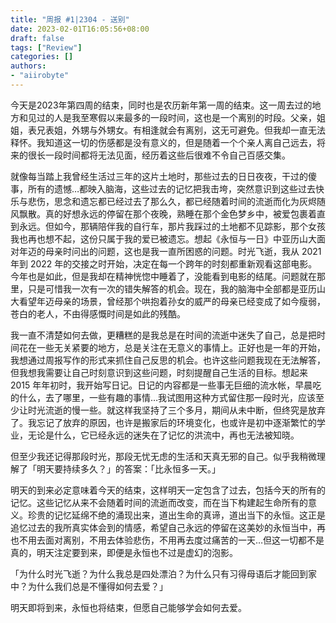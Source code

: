 ```yaml
---
title: "周报 #1|2304 - 送别"
date: 2023-02-01T16:05:56+08:00
draft: false
tags: ["Review"]
categories: []
authors:
- "aiirobyte"
---
```


今天是2023年第四周的结束，同时也是农历新年第一周的结束。这一周去过的地方和见过的人是我至寒假以来最多的一段时间，这也是一个离别的时段。父亲，姐姐，表兄表姐，外甥与外甥女。有相逢就会有离别，这无可避免。但我却一直无法释怀。我知道这一切的伤感都是没有意义的，但是随着一个个亲人离自己远去，将来的很长一段时间都将无法见面，经历着这些后很难不令自己百感交集。

就像每当踏上我曾经生活过三年的这片土地时，那些过去的日日夜夜，干过的傻事，所有的遗憾…都映入脑海，这些过去的记忆把我击垮，突然意识到这些过去快乐与悲伤，思念和遗忘都已经过去了那么久，都已经随着时间的流逝而化为灰烬随风飘散。真的好想永远的停留在那个夜晚，熟睡在那个金色梦乡中，被爱包裹着直到永远。但如今，那辆陪伴我的自行车，那片我踩过的土地都不见踪影，那个女孩我也再也想不起，这份只属于我的爱已被遗忘。想起《永恒与一日》中亚历山大面对年迈的母亲时问出的问题，这也是我一直所困惑的问题。时光飞逝，我从 2021 年到 2022 年的交接之时开始，决定在每一个跨年的时刻都重新观看这部电影。今年也是如此，但是我却在精神恍惚中睡着了，没能看到电影的结尾。问题就在那里，只是可惜我一次有一次的错失解答的机会。现在，我的脑海中全部都是亚历山大看望年迈母亲的场景，曾经那个哄抱着孙女的威严的母亲已经变成了如今瘦弱，苍白的老人，不由得感慨时间是如此的残酷。

我一直不清楚如何去做，更糟糕的是我总是在时间的流逝中迷失了自己，总是把时间花在一些无关紧要的地方，总是关注在无意义的事情上。正好也是一年的开始，我想通过周报写作的形式来抓住自己反思的机会。也许这些问题我现在无法解答，但我想我需要让自己时刻意识到这些问题，时刻提醒自己生活的目标。想起来 2015 年年初时，我开始写日记。日记的内容都是一些事无巨细的流水帐，早晨吃的什么，去了哪里，一些有趣的事情…我试图用这种方式留住那一段时光，应该至少让时光流逝的慢一些。就这样我坚持了三个多月，期间从未中断，但终究是放弃了。我忘记了放弃的原因，也许是搬家后的环境变化，也或许是初中逐渐繁忙的学业，无论是什么，它已经永远的迷失在了记忆的洪流中，再也无法被知晓。

但至少我还记得那段时光，那段无忧无虑的生活和天真无邪的自己。似乎我稍微理解了「明天要持续多久？」的答案：「比永恒多一天。」

明天的到来必定意味着今天的结束，这样明天一定包含了过去，包括今天的所有的记忆。这些记忆从来不会随着时间的流逝而改变，而在当下构建起生命所有的意义。珍贵的记忆延绵不绝的涌现出来，道出生命的真谛，道出当下的永恒。这正是追忆过去的我所真实体会到的情感，希望自己永远的停留在这美妙的永恒当中，再也不用去面对离别，不用去体验悲伤，不用再去度过痛苦的一天…但这一切都不是真的，明天注定要到来，即便是永恒也不过是虚幻的泡影。

「为什么时光飞逝？为什么我总是四处漂泊？为什么只有习得母语后才能回到家中？为什么我们总是不懂得如何去爱？」

明天即将到来，永恒也将结束，但愿自己能够学会如何去爱。